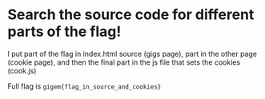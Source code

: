 # Search the source code for different parts of the flag!

I put part of the flag in index.html source (gigs page), part in the other page (cookie page), and then the final part in the js file that sets the cookies (cook.js)

Full flag is `gigem{flag_in_source_and_cookies}`
